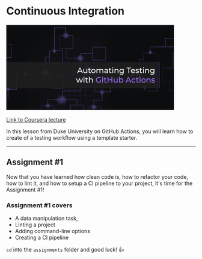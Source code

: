 # Continuous Integration

![Coursera lecture cover](../images/a0c9ebc5c940218b85c39541b47bec57c81892ce4ed7e1e2f80307f78aeeb41c.png)  

[Link to Coursera lecture](https://www.coursera.org/lecture/web-app-command-line-tools-for-data-engineering-duke/automating-testing-with-github-actions-xzXZY)

In this lesson from Duke University on GitHub Actions, you will learn how to create of a testing workflow using a template starter.

---

## Assignment #1

Now that you have learned how clean code is, how to refactor your code, how to lint it, and how to setup a CI pipeline to your project, it's time for the Assignment #1!

### Assignment #1 covers

- A data manipulation task,
- Linting a project
- Adding command-line options
- Creating a CI pipeline

`cd` into the `assignments` folder and good luck! 👍
